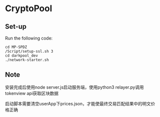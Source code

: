 # CryptoPool

## Set-up

Run the following code:

```shell
cd MP-SPDZ
/Script/setup-ssl.sh 3
cd darkpool_dev
./network-starter.sh
```

## Note

安装完成后使用node server.js启动服务端，使用python3 relayer.py调用tokenview api获取区块数据

启动脚本需要清空userApp下prices.json，才能使最终交易匹配结果中的明文价格正确
